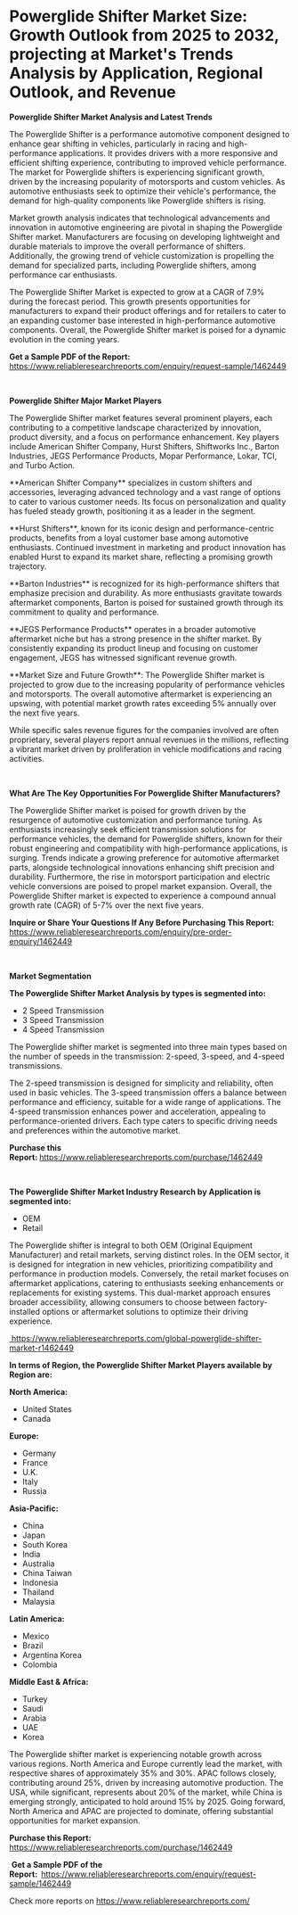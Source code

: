 <p><h1>Powerglide Shifter Market Size: Growth Outlook from 2025 to 2032, projecting at Market's Trends Analysis by Application, Regional Outlook, and Revenue</h1></p><p><strong>Powerglide Shifter Market Analysis and Latest Trends</strong></p>
<p><p>The Powerglide Shifter is a performance automotive component designed to enhance gear shifting in vehicles, particularly in racing and high-performance applications. It provides drivers with a more responsive and efficient shifting experience, contributing to improved vehicle performance. The market for Powerglide shifters is experiencing significant growth, driven by the increasing popularity of motorsports and custom vehicles. As automotive enthusiasts seek to optimize their vehicle's performance, the demand for high-quality components like Powerglide shifters is rising.</p><p>Market growth analysis indicates that technological advancements and innovation in automotive engineering are pivotal in shaping the Powerglide Shifter market. Manufacturers are focusing on developing lightweight and durable materials to improve the overall performance of shifters. Additionally, the growing trend of vehicle customization is propelling the demand for specialized parts, including Powerglide shifters, among performance car enthusiasts.</p><p>The Powerglide Shifter Market is expected to grow at a CAGR of 7.9% during the forecast period. This growth presents opportunities for manufacturers to expand their product offerings and for retailers to cater to an expanding customer base interested in high-performance automotive components. Overall, the Powerglide Shifter market is poised for a dynamic evolution in the coming years.</p></p>
<p><strong>Get a Sample PDF of the Report:&nbsp;</strong> <a href="https://www.reliableresearchreports.com/enquiry/request-sample/1462449?utm_campaign=2203&utm_medium=2&utm_source=Github&utm_content=ia&utm_term=18022025&utm_id=powerglide-shifter">https://www.reliableresearchreports.com/enquiry/request-sample/1462449</a></p>
<p>&nbsp;</p>
<p><strong>Powerglide Shifter Major Market Players</strong></p>
<p><p>The Powerglide Shifter market features several prominent players, each contributing to a competitive landscape characterized by innovation, product diversity, and a focus on performance enhancement. Key players include American Shifter Company, Hurst Shifters, Shiftworks Inc., Barton Industries, JEGS Performance Products, Mopar Performance, Lokar, TCI, and Turbo Action.</p><p>**American Shifter Company** specializes in custom shifters and accessories, leveraging advanced technology and a vast range of options to cater to various customer needs. Its focus on personalization and quality has fueled steady growth, positioning it as a leader in the segment.</p><p>**Hurst Shifters**, known for its iconic design and performance-centric products, benefits from a loyal customer base among automotive enthusiasts. Continued investment in marketing and product innovation has enabled Hurst to expand its market share, reflecting a promising growth trajectory.</p><p>**Barton Industries** is recognized for its high-performance shifters that emphasize precision and durability. As more enthusiasts gravitate towards aftermarket components, Barton is poised for sustained growth through its commitment to quality and performance.</p><p>**JEGS Performance Products** operates in a broader automotive aftermarket niche but has a strong presence in the shifter market. By consistently expanding its product lineup and focusing on customer engagement, JEGS has witnessed significant revenue growth.</p><p>**Market Size and Future Growth**: The Powerglide Shifter market is projected to grow due to the increasing popularity of performance vehicles and motorsports. The overall automotive aftermarket is experiencing an upswing, with potential market growth rates exceeding 5% annually over the next five years.</p><p>While specific sales revenue figures for the companies involved are often proprietary, several players report annual revenues in the millions, reflecting a vibrant market driven by proliferation in vehicle modifications and racing activities.</p></p>
<p>&nbsp;</p>
<p><strong>What Are The Key Opportunities For Powerglide Shifter Manufacturers?</strong></p>
<p><p>The Powerglide Shifter market is poised for growth driven by the resurgence of automotive customization and performance tuning. As enthusiasts increasingly seek efficient transmission solutions for performance vehicles, the demand for Powerglide shifters, known for their robust engineering and compatibility with high-performance applications, is surging. Trends indicate a growing preference for automotive aftermarket parts, alongside technological innovations enhancing shift precision and durability. Furthermore, the rise in motorsport participation and electric vehicle conversions are poised to propel market expansion. Overall, the Powerglide Shifter market is expected to experience a compound annual growth rate (CAGR) of 5-7% over the next five years.</p></p>
<p><strong>Inquire or Share Your Questions If Any Before Purchasing This Report:</strong> <a href="https://www.reliableresearchreports.com/enquiry/pre-order-enquiry/1462449?utm_campaign=2203&utm_medium=2&utm_source=Github&utm_content=ia&utm_term=18022025&utm_id=powerglide-shifter">https://www.reliableresearchreports.com/enquiry/pre-order-enquiry/1462449</a></p>
<p>&nbsp;</p>
<p><strong>Market Segmentation</strong></p>
<p><strong>The Powerglide Shifter Market Analysis by types is segmented into:</strong></p>
<p><ul><li>2 Speed Transmission</li><li>3 Speed Transmission</li><li>4 Speed Transmission</li></ul></p>
<p><p>The Powerglide shifter market is segmented into three main types based on the number of speeds in the transmission: 2-speed, 3-speed, and 4-speed transmissions. </p><p>The 2-speed transmission is designed for simplicity and reliability, often used in basic vehicles. The 3-speed transmission offers a balance between performance and efficiency, suitable for a wide range of applications. The 4-speed transmission enhances power and acceleration, appealing to performance-oriented drivers. Each type caters to specific driving needs and preferences within the automotive market.</p></p>
<p><strong>Purchase this Report:&nbsp;</strong><a href="https://www.reliableresearchreports.com/purchase/1462449?utm_campaign=2203&utm_medium=2&utm_source=Github&utm_content=ia&utm_term=18022025&utm_id=powerglide-shifter">https://www.reliableresearchreports.com/purchase/1462449</a></p>
<p>&nbsp;</p>
<p><strong>The Powerglide Shifter Market Industry Research by Application is segmented into:</strong></p>
<p><ul><li>OEM</li><li>Retail</li></ul></p>
<p><p>The Powerglide shifter is integral to both OEM (Original Equipment Manufacturer) and retail markets, serving distinct roles. In the OEM sector, it is designed for integration in new vehicles, prioritizing compatibility and performance in production models. Conversely, the retail market focuses on aftermarket applications, catering to enthusiasts seeking enhancements or replacements for existing systems. This dual-market approach ensures broader accessibility, allowing consumers to choose between factory-installed options or aftermarket solutions to optimize their driving experience.</p></p>
<p><a href="https://www.reliableresearchreports.com/global-powerglide-shifter-market-r1462449?utm_campaign=2203&utm_medium=2&utm_source=Github&utm_content=ia&utm_term=18022025&utm_id=powerglide-shifter">&nbsp;https://www.reliableresearchreports.com/global-powerglide-shifter-market-r1462449</a></p>
<p><strong>In terms of Region, the Powerglide Shifter Market Players available by Region are:</strong></p>
<p>
    <p> <strong> North America: </strong>
        <ul>
            <li>United States</li>
            <li>Canada</li>
        </ul>
        </p> 
    <p> <strong> Europe: </strong>
        <ul>
            <li>Germany</li>
            <li>France</li>
            <li>U.K.</li>
            <li>Italy</li>
            <li>Russia</li>
        </ul>
        </p> 
    <p> <strong> Asia-Pacific: </strong>
        <ul>
            <li>China</li>
            <li>Japan</li>
            <li>South Korea</li>
            <li>India</li>
            <li>Australia</li>
            <li>China Taiwan</li>
            <li>Indonesia</li>
            <li>Thailand</li>
            <li>Malaysia</li>
        </ul>
        </p> 
    <p> <strong> Latin America: </strong>
        <ul>
            <li>Mexico</li>
            <li>Brazil</li>
            <li>Argentina Korea</li>
            <li>Colombia</li>
        </ul>
        </p> 
    <p> <strong> Middle East & Africa: </strong>
        <ul>
            <li>Turkey</li>
            <li>Saudi</li>
            <li>Arabia</li>
            <li>UAE</li>
            <li>Korea</li>
        </ul>
    </p>
    </p>
<p><p>The Powerglide shifter market is experiencing notable growth across various regions. North America and Europe currently lead the market, with respective shares of approximately 35% and 30%. APAC follows closely, contributing around 25%, driven by increasing automotive production. The USA, while significant, represents about 20% of the market, while China is emerging strongly, anticipated to hold around 15% by 2025. Going forward, North America and APAC are projected to dominate, offering substantial opportunities for market expansion.</p></p>
<p><strong>Purchase this Report: </strong><a href="https://www.reliableresearchreports.com/purchase/1462449?utm_campaign=2203&utm_medium=2&utm_source=Github&utm_content=ia&utm_term=18022025&utm_id=powerglide-shifter">https://www.reliableresearchreports.com/purchase/1462449</a></p>
<p>&nbsp;<strong>Get a Sample PDF of the Report:&nbsp;&nbsp;</strong><a href="https://www.reliableresearchreports.com/enquiry/request-sample/1462449?utm_campaign=2203&utm_medium=2&utm_source=Github&utm_content=ia&utm_term=18022025&utm_id=powerglide-shifter">https://www.reliableresearchreports.com/enquiry/request-sample/1462449</a></p>
<p><strong></strong></p>
<p>Check more reports on <a href="https://www.reliableresearchreports.com/?utm_campaign=2203&utm_medium=2&utm_source=Github&utm_content=ia&utm_term=18022025&utm_id=powerglide-shifter">https://www.reliableresearchreports.com/</a></p>